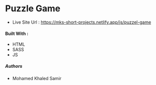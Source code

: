 # Puzzle Game

- Live Site Url : https://mks-short-projects.netlify.app/js/puzzel-game

#### Built With :

- HTML
- SASS
- JS

##### Authors

- Mohamed Khaled Samir
